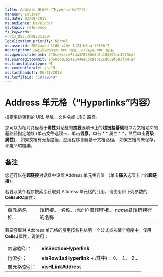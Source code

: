 ```yaml
---
title: Address 单元格（“Hyperlinks”内容）
manager: soliver
ms.date: 03/09/2015
ms.audience: Developer
ms.topic: reference
f1_keywords:
- Vis_DSS.chm82251387
localization_priority: Normal
ms.assetid: 3864aadd-3f86-c20e-1a74-b0aaff5106f7
description: 指定要跳转到的 URL 地址、文件名或 UNC 路径。
ms.openlocfilehash: 840ce0c4ce73da378f80e5d8a185073ac3915daf
ms.sourcegitcommit: 9d60cd82b5413446e5bc8ace2cd689f683fb41a7
ms.translationtype: MT
ms.contentlocale: zh-CN
ms.lasthandoff: 06/11/2018
ms.locfileid: "19779649"
---
```

# <a name="address-cell-hyperlinks-section"></a>Address 单元格（“Hyperlinks”内容）

指定要跳转到的 URL 地址、文件名或 UNC 路径。
  
您可以为相对路径基于**属性**对话框的**摘要**选项卡上的**超链接基础**框中为文档定义的基路径指定地址 (单击**文件**选项卡，单击**信息**，单击 * * 属性 * *，然后单击**高级属性**)。 如果文档有无基路径，应用程序导航基于文档路径。 如果文档尚未保存，未定义超链接。
  
## <a name="remarks"></a>备注

您还可以在**超链接**对话框中设置 Address 单元格的值 （单击**插入**选项卡上的**超链接**）。 
  
若要从某个程序按索引获取对 Address 单元格的引用，请使用带下列参数的**CellsSRC**属性： 
  
|||
|:-----|:-----|
|单元格名称：  <br/> |超链接。 *名称*。地址位置超链接。 *name*是超链接行的名称  <br/> |
   
若要获取对 Address 单元格的引用按名称从另一个公式或从某个程序中，使用**CellsU**属性，请使用： 
  
|||
|:-----|:-----|
| 内容索引：  <br/> |**visSectionHyperlink** <br/> |
| 行索引：  <br/> |**visRow1stHyperlink** +  *i*其中*i* = 0、 1、 2...  <br/> |
| 单元格索引：  <br/> |**visHLinkAddress** <br/> |
   

